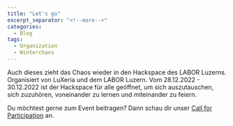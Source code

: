```yaml
---
title: "Let's go"
excerpt_separator: "<!--more-->"
categories:
  - Blog
tags:
  - Organization
  - Winterchaos
---
```


Auch dieses zieht das Chaos wieder in den Hackspace des LABOR Luzerns. Organisiert von LuXeria und dem LABOR Luzern. Vom 28.12.2022 - 30.12.2022 ist der Hackspace für alle geöffnet, um sich auszutauschen, sich zuzuhören, voneinander zu lernen und miteinander zu feiern.

Du möchtest gerne zum Event beitragen? Dann schau dir unser [Call for Participation](/cfp) an.